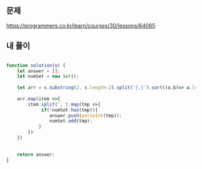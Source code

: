 ## 문제  
https://programmers.co.kr/learn/courses/30/lessons/64065  

## 내 풀이  

```javascript

function solution(s) {
    let answer = [];
    let numSet = new Set();
    
    let arr = s.substring(2, s.length-2).split('},{').sort((a,b)=> a.length -b.length);
   
    arr.map(item =>{
        item.split(',').map(tmp =>{
             if(!numSet.has(tmp)){
                answer.push(parseInt(tmp));
                numSet.add(tmp);
            }
        })        
    })
    
    
    return answer;
}
```
